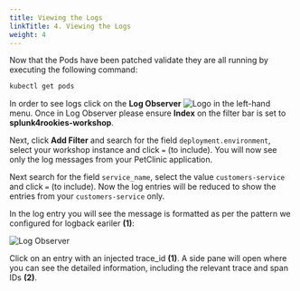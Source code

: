 ```yaml
---
title: Viewing the Logs
linkTitle: 4. Viewing the Logs
weight: 4
---
```


Now that the Pods have been patched validate they are all running by executing the following command:

```bash
kubectl get pods
```

In order to see logs click on the **Log Observer** ![Logo](../../images/logo-icon.png?classes=inline&height=25px) in the left-hand menu. Once in Log Observer please ensure **Index** on the filter bar is set to **splunk4rookies-workshop**.

Next, click **Add Filter** and search for the field `deployment.environment`, select your workshop instance and click `=` (to include). You will now see only the log messages from your PetClinic application.

Next search for the field  `service_name`, select the value `customers-service` and click `=` (to include). Now the log entries will be reduced to show the entries from your `customers-service` only.

In the log entry you will see the message is formatted as per the pattern we configured for logback eariler **(1)**:

![Log Observer](../../images/log-observer-trace-info.png)

Click on an entry with an injected trace_id **(1)**. A side pane will open where you can see the detailed information, including the relevant trace and span IDs **(2)**.
